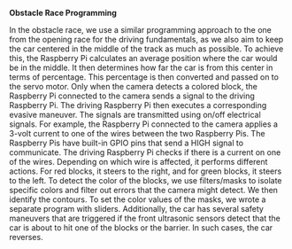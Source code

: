 **Obstacle Race Programming**

In the obstacle race, we use a similar programming approach to the one from the opening race for the driving fundamentals, as we also aim to keep the car centered in the middle of the track as much as possible. To achieve this, the Raspberry Pi calculates an average position where the car would be in the middle. It then determines how far the car is from this center in terms of percentage. This percentage is then converted and passed on to the servo motor. Only when the camera detects a colored block, the Raspberry Pi connected to the camera sends a signal to the driving Raspberry Pi. The driving Raspberry Pi then executes a corresponding evasive maneuver. The signals are transmitted using on/off electrical signals. For example, the Raspberry Pi connected to the camera applies a 3-volt current to one of the wires between the two Raspberry Pis. The Raspberry Pis have built-in GPIO pins that send a HIGH signal to communicate. The driving Raspberry Pi checks if there is a current on one of the wires. Depending on which wire is affected, it performs different actions. For red blocks, it steers to the right, and for green blocks, it steers to the left. To detect the color of the blocks, we use filters/masks to isolate specific colors and filter out errors that the camera might detect. We then identify the contours. To set the color values of the masks, we wrote a separate program with sliders. Additionally, the car has several safety maneuvers that are triggered if the front ultrasonic sensors detect that the car is about to hit one of the blocks or the barrier. In such cases, the car reverses.
